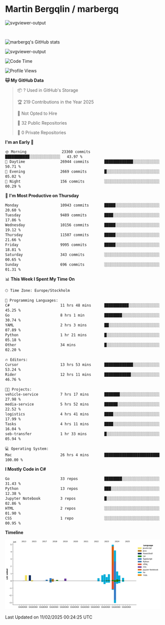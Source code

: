 # Martin Bergqlin / marbergq

![svgviewer-output](https://user-images.githubusercontent.com/2405410/206014777-22d41ecb-c24f-421d-b7d9-bba2cb5bb0de.svg)

<br>

<!--- [![Martin's Week](https://github-readme-stats.vercel.app/api/wakatime?username=marbergq&theme=dark)](https://github.com/anuraghazra/github-readme-stats) -->

![marbergq's GitHub stats](https://github-readme-stats.vercel.app/api?username=marbergq&count_private=true&show_icons=true)

![svgviewer-output](https://wakatime.com/badge/user/3f0a2069-6683-4e19-9a4a-7d21ea815067.svg)

<!--START_SECTION:waka-->
![Code Time](http://img.shields.io/badge/Code%20Time-4%2C783%20hrs%2029%20mins-blue)

![Profile Views](http://img.shields.io/badge/Profile%20Views-0-blue)

**🐱 My GitHub Data** 

> 📦 ? Used in GitHub's Storage 
 > 
> 🏆 219 Contributions in the Year 2025
 > 
> 🚫 Not Opted to Hire
 > 
> 📜 32 Public Repositories 
 > 
> 🔑 0 Private Repositories 
 > 
**I'm an Early 🐤** 

```text
🌞 Morning                23360 commits       ███████████░░░░░░░░░░░░░░   43.97 % 
🌆 Daytime                26944 commits       █████████████░░░░░░░░░░░░   50.71 % 
🌃 Evening                2669 commits        █░░░░░░░░░░░░░░░░░░░░░░░░   05.02 % 
🌙 Night                  156 commits         ░░░░░░░░░░░░░░░░░░░░░░░░░   00.29 % 
```
📅 **I'm Most Productive on Thursday** 

```text
Monday                   10943 commits       █████░░░░░░░░░░░░░░░░░░░░   20.60 % 
Tuesday                  9489 commits        ████░░░░░░░░░░░░░░░░░░░░░   17.86 % 
Wednesday                10156 commits       █████░░░░░░░░░░░░░░░░░░░░   19.12 % 
Thursday                 11507 commits       █████░░░░░░░░░░░░░░░░░░░░   21.66 % 
Friday                   9995 commits        █████░░░░░░░░░░░░░░░░░░░░   18.81 % 
Saturday                 343 commits         ░░░░░░░░░░░░░░░░░░░░░░░░░   00.65 % 
Sunday                   696 commits         ░░░░░░░░░░░░░░░░░░░░░░░░░   01.31 % 
```


📊 **This Week I Spent My Time On** 

```text
🕑︎ Time Zone: Europe/Stockholm

💬 Programming Languages: 
C#                       11 hrs 48 mins      ███████████░░░░░░░░░░░░░░   45.25 % 
Go                       8 hrs 1 min         ████████░░░░░░░░░░░░░░░░░   30.74 % 
YAML                     2 hrs 3 mins        ██░░░░░░░░░░░░░░░░░░░░░░░   07.89 % 
Python                   1 hr 21 mins        █░░░░░░░░░░░░░░░░░░░░░░░░   05.18 % 
Other                    34 mins             █░░░░░░░░░░░░░░░░░░░░░░░░   02.20 % 

🔥 Editors: 
Cursor                   13 hrs 53 mins      █████████████░░░░░░░░░░░░   53.24 % 
Rider                    12 hrs 11 mins      ████████████░░░░░░░░░░░░░   46.76 % 

🐱‍💻 Projects: 
vehicle-service          7 hrs 17 mins       ███████░░░░░░░░░░░░░░░░░░   27.98 % 
media-service            5 hrs 52 mins       ██████░░░░░░░░░░░░░░░░░░░   22.52 % 
logistics                4 hrs 41 mins       ████░░░░░░░░░░░░░░░░░░░░░   17.99 % 
Tasks                    4 hrs 11 mins       ████░░░░░░░░░░░░░░░░░░░░░   16.04 % 
seb-transfer             1 hr 33 mins        █░░░░░░░░░░░░░░░░░░░░░░░░   05.94 % 

💻 Operating System: 
Mac                      26 hrs 4 mins       █████████████████████████   100.00 % 
```

**I Mostly Code in C#** 

```text
Go                       33 repos            ████████░░░░░░░░░░░░░░░░░   31.43 % 
Python                   13 repos            ███░░░░░░░░░░░░░░░░░░░░░░   12.38 % 
Jupyter Notebook         3 repos             █░░░░░░░░░░░░░░░░░░░░░░░░   02.86 % 
HTML                     2 repos             ░░░░░░░░░░░░░░░░░░░░░░░░░   01.90 % 
CSS                      1 repo              ░░░░░░░░░░░░░░░░░░░░░░░░░   00.95 % 
```



**Timeline**

![Lines of Code chart](https://raw.githubusercontent.com/marbergq/marbergq/main/assets/bar_graph.png)


 Last Updated on 11/02/2025 00:24:25 UTC
<!--END_SECTION:waka-->
